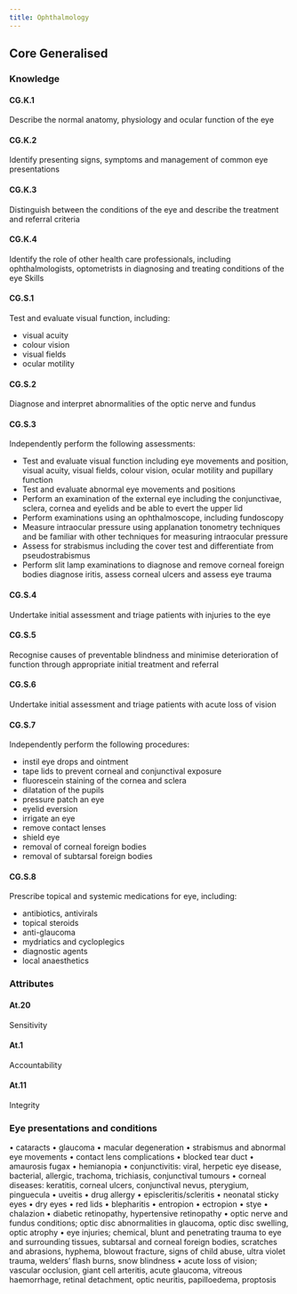 ```yaml
---
title: Ophthalmology
---
```


## Core Generalised

### Knowledge


#### CG.K.1

Describe the normal anatomy, physiology and ocular function of the eye

#### CG.K.2

Identify presenting signs, symptoms and management of common eye presentations 

#### CG.K.3

Distinguish between the conditions of the eye and describe the treatment and referral criteria 

#### CG.K.4

Identify the role of other health care professionals, including ophthalmologists, optometrists in diagnosing and treating conditions of the eye
Skills 

#### CG.S.1

Test and evaluate visual function, including: 
- visual acuity 
- colour vision 
- visual fields 
- ocular motility

#### CG.S.2

Diagnose and interpret abnormalities of the optic nerve and fundus 

#### CG.S.3

Independently perform the following assessments:
- Test and evaluate visual function including eye movements and position, visual acuity, visual fields, colour vision, ocular motility and pupillary function
- Test and evaluate abnormal eye movements and positions 
- Perform an examination of the external eye including the conjunctivae, sclera, cornea and eyelids and be able to evert the upper lid 
- Perform examinations using an ophthalmoscope, including fundoscopy 
- Measure intraocular pressure using applanation tonometry techniques and be familiar with other techniques for measuring intraocular pressure
- Assess for strabismus including the cover test and differentiate from pseudostrabismus
- Perform slit lamp examinations to diagnose and remove corneal foreign bodies diagnose iritis, assess corneal ulcers and assess eye trauma 

#### CG.S.4

Undertake initial assessment and triage patients with injuries to the eye

#### CG.S.5

Recognise causes of preventable blindness and minimise deterioration of function through appropriate initial treatment and referral

#### CG.S.6

Undertake initial assessment and triage patients with acute loss of vision

#### CG.S.7

Independently perform the following procedures:
- instil eye drops and ointment 
- tape lids to prevent corneal and conjunctival exposure
- fluorescein staining of the cornea and sclera 
- dilatation of the pupils
- pressure patch an eye
- eyelid eversion 
- irrigate an eye 
- remove contact lenses 
- shield eye 
- removal of corneal foreign bodies 
- removal of subtarsal foreign bodies

#### CG.S.8

Prescribe topical and systemic medications for eye, including:
- antibiotics, antivirals 
- topical steroids 
- anti-glaucoma 
- mydriatics and cycloplegics 
- diagnostic agents 
- local anaesthetics

### Attributes

#### At.20

Sensitivity

#### At.1

Accountability

#### At.11

Integrity

### Eye presentations and conditions

•	cataracts
•	glaucoma
•	macular degeneration 
•	strabismus and abnormal eye movements
•	contact lens complications 
•	blocked tear duct
•	amaurosis fugax 
•	hemianopia
•	conjunctivitis: viral, herpetic eye disease, bacterial, allergic, trachoma, trichiasis, conjunctival tumours 
•	corneal diseases: keratitis, corneal ulcers, conjunctival nevus, pterygium, pinguecula 
•	uveitis 
•	drug allergy 
•	episcleritis/scleritis 
•	neonatal sticky eyes 
•	dry eyes 
•	red lids 
•	blepharitis 
•	entropion 
•	ectropion 
•	stye 
•	chalazion
•	diabetic retinopathy, hypertensive retinopathy 
•	optic nerve and fundus conditions; optic disc abnormalities in glaucoma, optic disc swelling, optic atrophy 
•	eye injuries; chemical, blunt and penetrating trauma to eye and surrounding tissues, subtarsal and corneal foreign bodies, scratches and abrasions, hyphema, blowout fracture, signs of child abuse, ultra violet trauma, welders’ flash burns, snow blindness
•	acute loss of vision; vascular occlusion, giant cell arteritis, acute glaucoma, vitreous haemorrhage, retinal detachment, optic neuritis, papilloedema, proptosis
